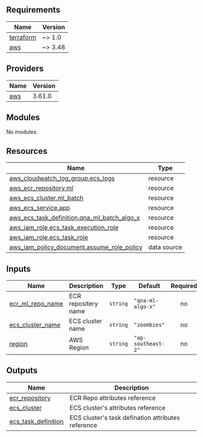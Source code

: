 <!-- BEGINNING OF PRE-COMMIT-TERRAFORM DOCS HOOK -->
## Requirements

| Name | Version |
|------|---------|
| <a name="requirement_terraform"></a> [terraform](#requirement\_terraform) | ~> 1.0 |
| <a name="requirement_aws"></a> [aws](#requirement\_aws) | ~> 3.48 |

## Providers

| Name | Version |
|------|---------|
| <a name="provider_aws"></a> [aws](#provider\_aws) | 3.61.0 |

## Modules

No modules.

## Resources

| Name | Type |
|------|------|
| [aws_cloudwatch_log_group.ecs_logs](https://registry.terraform.io/providers/hashicorp/aws/latest/docs/resources/cloudwatch_log_group) | resource |
| [aws_ecr_repository.ml](https://registry.terraform.io/providers/hashicorp/aws/latest/docs/resources/ecr_repository) | resource |
| [aws_ecs_cluster.ml_batch](https://registry.terraform.io/providers/hashicorp/aws/latest/docs/resources/ecs_cluster) | resource |
| [aws_ecs_service.app](https://registry.terraform.io/providers/hashicorp/aws/latest/docs/resources/ecs_service) | resource |
| [aws_ecs_task_definition.qna_ml_batch_algo_x](https://registry.terraform.io/providers/hashicorp/aws/latest/docs/resources/ecs_task_definition) | resource |
| [aws_iam_role.ecs_task_execution_role](https://registry.terraform.io/providers/hashicorp/aws/latest/docs/resources/iam_role) | resource |
| [aws_iam_role.ecs_task_role](https://registry.terraform.io/providers/hashicorp/aws/latest/docs/resources/iam_role) | resource |
| [aws_iam_policy_document.assume_role_policy](https://registry.terraform.io/providers/hashicorp/aws/latest/docs/data-sources/iam_policy_document) | data source |

## Inputs

| Name | Description | Type | Default | Required |
|------|-------------|------|---------|:--------:|
| <a name="input_ecr_ml_repo_name"></a> [ecr\_ml\_repo\_name](#input\_ecr\_ml\_repo\_name) | ECR repositery name | `string` | `"qna-ml-algo-x"` | no |
| <a name="input_ecs_cluster_name"></a> [ecs\_cluster\_name](#input\_ecs\_cluster\_name) | ECS cluster name | `string` | `"zoombies"` | no |
| <a name="input_region"></a> [region](#input\_region) | AWS Region | `string` | `"ap-southeast-2"` | no |

## Outputs

| Name | Description |
|------|-------------|
| <a name="output_ecr_repository"></a> [ecr\_repository](#output\_ecr\_repository) | ECR Repo attributes reference |
| <a name="output_ecs_cluster"></a> [ecs\_cluster](#output\_ecs\_cluster) | ECS cluster's attributes reference |
| <a name="output_ecs_task_definition"></a> [ecs\_task\_definition](#output\_ecs\_task\_definition) | ECS cluster's task defination attributes reference |
<!-- END OF PRE-COMMIT-TERRAFORM DOCS HOOK -->
